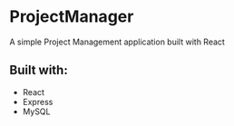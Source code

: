 # ProjectManager

A simple Project Management application built with React

## Built with:

- React
- Express
- MySQL
